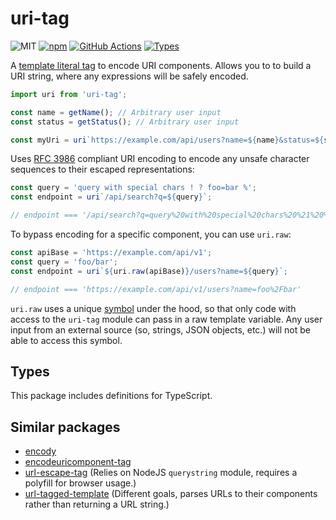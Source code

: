 
# uri-tag

![MIT](https://img.shields.io/npm/l/uri-tag?style=flat-square)
[![npm](https://img.shields.io/npm/v/uri-tag.svg?style=flat-square)](https://www.npmjs.com/package/uri-tag)
[![GitHub Actions](https://github.com/mkrause/uri-tag/actions/workflows/nodejs.yml/badge.svg)](https://github.com/mkrause/uri-tag/actions)
[![Types](https://img.shields.io/npm/types/uri-tag)](https://www.typescriptlang.org)

A [template literal tag](https://developer.mozilla.org/en-US/docs/Web/JavaScript/Reference/Template_literals) to encode URI components. Allows you to to build a URI string, where any expressions will be safely encoded.

```js
import uri from 'uri-tag';

const name = getName(); // Arbitrary user input
const status = getStatus(); // Arbitrary user input

const myUri = uri`https://example.com/api/users?name=${name}&status=${status}`;
```

Uses [RFC 3986](https://tools.ietf.org/html/rfc3986) compliant URI encoding to encode any unsafe character sequences to their escaped representations:

```js
const query = 'query with special chars ! ? foo=bar %';
const endpoint = uri`/api/search?q=${query}`;

// endpoint === '/api/search?q=query%20with%20special%20chars%20%21%20%3F%20foo%3Dbar%20%25'
```

To bypass encoding for a specific component, you can use `uri.raw`:

```js
const apiBase = 'https://example.com/api/v1';
const query = 'foo/bar';
const endpoint = uri`${uri.raw(apiBase)}/users?name=${query}`;

// endpoint === 'https://example.com/api/v1/users?name=foo%2Fbar'
```

`uri.raw` uses a unique [symbol](https://developer.mozilla.org/en-US/docs/Web/JavaScript/Reference/Global_Objects/Symbol) under the hood, so that only code with access to the `uri-tag` module can pass in a raw template variable. Any user input from an external source (so, strings, JSON objects, etc.) will not be able to access this symbol.


## Types

This package includes definitions for TypeScript.


## Similar packages

* [encody](https://www.npmjs.com/package/encody)
* [encodeuricomponent-tag](https://www.npmjs.com/package/encodeuricomponent-tag)
* [url-escape-tag](https://www.npmjs.com/package/url-escape-tag) (Relies on NodeJS `querystring` module, requires a polyfill for browser usage.)
* [url-tagged-template](https://www.npmjs.com/package/url-tagged-template) (Different goals, parses URLs to their components rather than returning a URL string.)
